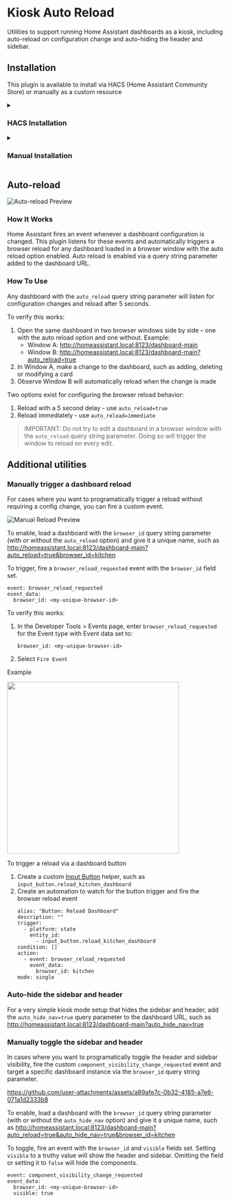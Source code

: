 # Kiosk Auto Reload

Utilities to support running Home Assistant dashboards as a kiosk, including auto-reload on configuration change and auto-hiding the header and sidebar.

## Installation

This plugin is available to install via HACS (Home Assistant Community Store) or manually as a custom resource

<details>
  <summary>
    <h3>HACS Installation</h3>
  </summary>

1. Open HACS within your Home Assistant instance
2. Select the More Options menu (top right icon) and open "Custom repositories"
3. Add this repository:
   - Repository: https://github.com/bostaunieux/kiosk-auto-reload
   - Type: Dashboard
4. Close the dialog and search for "Kiosk Auto Reload"
5. Click the Download button

</details>

<details>
  <summary>
    <h3>Manual Installation</h3>
  </summary>
   
1. Download the `kiosk-auto-reload.js` file from the [latest release](https://github.com/bostaunieux/kiosk-auto-reload/releases)
2. Copy the `kiosk-auto-reload.js` file into your config/www folder
3. Add the script as a resource in your Home Assistant instance
   1. From the UI, navigate to Settings > Dashboards > More Options (top right icon) > Resources > Add Resource
   2. Add the resource:
      - Url: `/local/kiosk-auto-reload.js`
      - Resource type: JavaScript Module
   - Note: If the Resources menu is not available, verify you have enabled Advanced Mode in your User Profile
</details>

## Auto-reload

![Auto-reload Preview](https://github.com/user-attachments/assets/d5690f1d-a91e-4db0-8f0f-1a34a9435420)

### How It Works

Home Assistant fires an event whenever a dashboard configuration is changed. This plugin listens for these events and automatically triggers a browser reload for any dashboard loaded in a browser window with the auto reload option enabled. Auto reload is enabled via a query string parameter added to the dashboard URL.

### How To Use

Any dashboard with the `auto_reload` query string parameter will listen for configuration changes and reload after 5 seconds.

To verify this works:

1. Open the same dashboard in two browser windows side by side – one with the auto reload option and one without. Example:
   - Window A: http://homeassistant.local:8123/dashboard-main
   - Window B: http://homeassistant.local:8123/dashboard-main?auto_reload=true
2. In Window A, make a change to the dashboard, such as adding, deleting or modifying a card
3. Observe Window B will automatically reload when the change is made

Two options exist for configuring the browser reload behavior:

1. Reload with a 5 second delay - use `auto_reload=true`
2. Reload immediately - use `auto_reload=immediate`

> IMPORTANT: Do not try to edit a dashboard in a browser window with the `auto_reload` query string parameter. Doing so will trigger the window to reload on every edit.

## Additional utilities

### Manually trigger a dashboard reload

For cases where you want to programatically trigger a reload without requiring a config change, you can fire a custom event.

![Manual Reload Preview](https://github.com/user-attachments/assets/c640960a-a84b-4de9-a2da-d4c7696f57a1)

To enable, load a dashboard with the `browser_id` query string parameter (with or without the `auto_reload` option) and give it a unique name, such as http://homeassistant.local:8123/dashboard-main?auto_reload=true&browser_id=kitchen

To trigger, fire a `browser_reload_requested` event with the `browser_id` field set.

```
event: browser_reload_requested
event_data:
  browser_id: <my-unique-browser-id>
```

To verify this works:

1. In the Developer Tools > Events page, enter `browser_reload_requested` for the Event type with Event data set to:
   ```
   browser_id: <my-unique-browser-id>
   ```
2. Select `Fire Event`

Example

<img src="https://github.com/user-attachments/assets/5377371f-9fcb-43a4-b0e1-b9ce03683af7" width="400px" />

To trigger a reload via a dashboard button

1. Create a custom [Input Button](https://www.home-assistant.io/integrations/input_button/) helper, such as `input_button.reload_kitchen_dashboard`
2. Create an automation to watch for the button trigger and fire the browser reload event
   ```
   alias: "Button: Reload Dashboard"
   description: ""
   trigger:
     - platform: state
       entity_id:
         - input_button.reload_kitchen_dashboard
   condition: []
   action:
     - event: browser_reload_requested
       event_data:
         browser_id: kitchen
   mode: single
   ```

### Auto-hide the sidebar and header

For a very simple kiosk mode setup that hides the sidebar and header, add the `auto_hide_nav=true` query parameter to the dashboard URL, such as http://homeassistant.local:8123/dashboard-main?auto_hide_nav=true

### Manually toggle the sidebar and header

In cases where you want to programatically toggle the header and sidebar visibility, fire the custom `component_visibility_change_requested` event and target a specific dashboard instance via the `browser_id` query string parameter.

https://github.com/user-attachments/assets/a89afe7c-0b32-4185-a7e6-071a1d2333b8

To enable, load a dashboard with the `browser_id` query string parameter (with or without the `auto_hide_nav` option) and give it a unique name, such as http://homeassistant.local:8123/dashboard-main?auto_reload=true&auto_hide_nav=true&browser_id=kitchen

To toggle, fire an event with the `browser_id` and `visible` fields set. Setting `visible` to a truthy value will show the header and sidebar. Omitting the field or setting it to `false` will hide the components.

```
event: component_visibility_change_requested
event_data:
  browser_id: <my-unique-browser-id>
  visible: true
```
